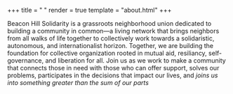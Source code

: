 +++
title = " "
render = true
template = "about.html"
+++


Beacon Hill Solidarity is a grassroots neighborhood union dedicated to building a community in common—a living network that brings neighbors from all walks of life together to collectively work towards a solidaristic, autonomous, and internationalist horizon.  Together, we are building the foundation for collective organization rooted in mutual aid, resiliancy, self-governance, and liberation for all. Join us as we work to make  a community that connects those in need with those who can offer support, solves our problems, participates in the decisions that impact our lives, and *joins us into something greater than the sum of our parts*

&nbsp;
